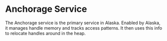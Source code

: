 # Anchorage Service
The Anchorage service is the primary service in Alaska. Enabled by Alaska,
it manages handle memory and tracks access patterns. It then uses this info
to relocate handles around in the heap.